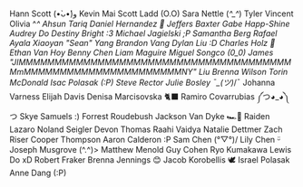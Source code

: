 Hann Scott (•̀ᴗ•́)و
Kevin Mai
Scott Ladd (O.O)
Sara Nettle (*^_^*)
Tyler Vincent
Olivia ^_^
Ahsun Tariq
Daniel Hernandez 👋
Jeffers Baxter
Gabe Happ-Shine
Audrey Do
Destiny Bright :3
Michael  Jagielski ;P
Samantha Berg
Rafael Ayala
Xiaoyan "Sean" Yang
Brandon Vang
Dylan Liu :D
Charles Holz 💾
Ethan Van Hoy
Benny Chen
Liam Maguire
Miguel Songco (0_0)
James "JIMMMMMMMMMMMMMMMMMMMMMMMMMMMMMMMMMMMMMMMmMMMMMMMMMMMMMMMMMMMMMMNY" Liu
Brenna Wilson
Torin McDonald
Isac Polasak (:P)
Steve Rector
Julie Bosley ¯\_(ツ)_/¯
Johanna Varness
Elijah Davis
Denisa Marcisovska 🐈‍⬛
Ramiro Covarrubias ༼つ◕_◕༽つ
Skye Samuels :)
Forrest Roudebush
Jackson Van Dyke 🏎️🏁
Raiden Lazaro
Noland Seigler
Devon Thomas
Raahi Vaidya
Natalie Dettmer
Zach Riser
Cooper Thompson
Aaron Calderon :P
Sam Chen (°▽°)/
Lily Chen ᵕ̈
Joseph Musgrove (^.^)>
Matthew Menold
Guy Cohen
Ryo Kumakawa
Lewis Do xD
Robert Fraker
Brenna Jennings 😊
Jacob Korobellis
🕊 Israel Polasak 
Anne Dang (:P)
